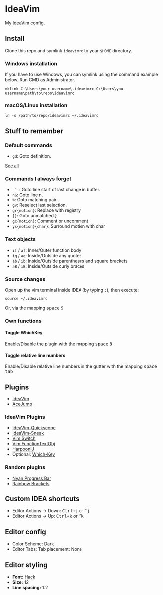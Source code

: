 # IdeaVim

My [IdeaVim](https://github.com/JetBrains/ideavim) config.

## Install

Clone this repo and symlink `ideavimrc` to your `$HOME` directory.

### Windows installation

If you have to use Windows, you can symlink using the command example below. Run CMD as Administrator.

```
mklink C:\Users\your-username\.ideavimrc C:\Users\you-username\path\to\repo\ideavimrc
```

### macOS/Linux installation

```
ln -s /path/to/repo/ideavimrc ~/.ideavimrc
```

## Stuff to remember

### Default commands

- `gd`: Goto definition.

[See all](https://github.com/JetBrains/ideavim/tree/master/vim-engine/src/main/resources/ksp-generated)

### Commands I always forget

- `` `.``: Goto line start of last change in buffer.
- `nG`: Goto line n.
- `%`: Goto matching pair.
- `gv`: Reselect last selection.
- `gr{motion}`: Replace with registry
- `]}`: Goto unmatched }
- `gc{motion}`: Comment or uncomment
- `ys{motion}{char}`: Surround motion with char

### Text objects

- `if` / `af`: Inner/Outer function body
- `iq` / `aq`: Inside/Outside any quotes
- `ab` / `ib`: Inside/Outside parentheses and square brackets
- `aB` / `iB`: Inside/Outside curly braces

### Source changes

Open up the vim terminal inside IDEA (by typing `:`), then execute:

```
source ~/.ideavimrc
```

Or, via the mapping <kbd>space</kbd> <kbd>9</kbd>

### Own functions

#### Toggle WhichKey

Enable/Disable the plugin with the mapping <kbd>space</kbd> <kbd>8</kbd>

#### Toggle relative line numbers

Enable/Disable relative line numbers in the gutter with the mapping <kbd>space</kbd> <kbd>tab</kbd>

## Plugins

- [IdeaVim](https://plugins.jetbrains.com/plugin/164-ideavim)
- [AceJump](https://plugins.jetbrains.com/plugin/7086-acejump)

### IdeaVim Plugins

- [IdeaVim-Quickscope](https://plugins.jetbrains.com/plugin/19417-ideavim-quickscope)
- [IdeaVim-Sneak](https://plugins.jetbrains.com/plugin/15348-ideavim-sneak) 
- [Vim Switch](https://plugins.jetbrains.com/plugin/25899-vim-switch)
- [Vim FunctionTextObj](https://plugins.jetbrains.com/plugin/25897-vim-functiontextobj)
- [HarpoonIJ](https://plugins.jetbrains.com/plugin/20782-harpoonij)
- Optional: [Which-Key](https://plugins.jetbrains.com/plugin/15976-which-key)

### Random plugins

- [Nyan Progress Bar](https://plugins.jetbrains.com/plugin/8575-nyan-progress-bar)
- [Rainbow Brackets](https://plugins.jetbrains.com/plugin/10080-rainbow-brackets)

## Custom IDEA shortcuts

- Editor Actions -> Down: <kbd>Ctrl+j</kbd> or <kbd>^j</kbd>
- Editor Actions -> Up: <kbd>Ctrl+k</kbd> or <kbd>^k</kbd>

## Editor config

- Color Scheme: Dark
- Editor Tabs: Tab placement: None

## Editor styling

- **Font:** [Hack](https://github.com/source-foundry/Hack)
- **Size:** 12
- **Line spacing:** 1.2
